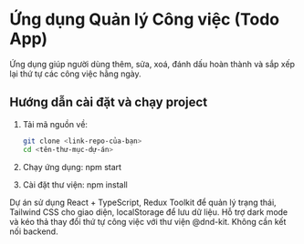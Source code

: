 # Ứng dụng Quản lý Công việc (Todo App)

Ứng dụng giúp người dùng thêm, sửa, xoá, đánh dấu hoàn thành và sắp xếp lại thứ tự các công việc hằng ngày.

## Hướng dẫn cài đặt và chạy project

1. Tải mã nguồn về:

   ```bash
   git clone <link-repo-của-bạn>
   cd <tên-thư-mục-dự-án>
   ```

2. Chạy ứng dụng:
   npm start

3. Cài đặt thư viện:
   npm install

Dự án sử dụng React + TypeScript, Redux Toolkit để quản lý trạng thái, Tailwind CSS cho giao diện, localStorage để lưu dữ liệu. Hỗ trợ dark mode và kéo thả thay đổi thứ tự công việc với thư viện @dnd-kit. Không cần kết nối backend.
